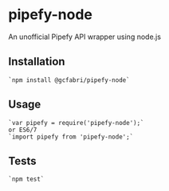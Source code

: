 pipefy-node
=========

An unofficial Pipefy API wrapper using node.js

## Installation

    `npm install @gcfabri/pipefy-node`

## Usage

    `var pipefy = require('pipefy-node');`
    or ES6/7
    `import pipefy from 'pipefy-node';`

## Tests

    `npm test`


